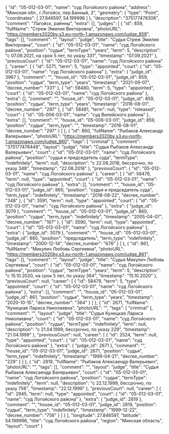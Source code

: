 {
    "id": "05-012-03-01",
    "name": "суд Логойского района",
    "address": "Минская обл., г.Логойск, пер.Банный, 3",
    "geometry": {
        "type": "Point",
        "coordinates": [
            27.846597,
            54.199996
        ]
    },
    "description": "375177478306",
    "comment": "Лагойск, раённы",
    "extra": [],
    "judges": [
        {
            "id": 859,
            "fullName": "Стреж Эмилия Викторовна",
            "photoURL": "https://members2020by.s3.eu-north-1.amazonaws.com/judge_859",
            "tags": [],
            "comment": "",
            "layout": "judge",
            "title": "Судья Стреж Эмилия Викторовна",
            "court": {
                "id": "05-012-03-01",
                "name": "суд Логойского района",
                "position": "судья",
                "termType": "years",
                "term": 5,
                "description": "c 07.09.2021, на срок 5 лет, по указу 331",
                "timestamp": "07.09.2021"
            },
            "previousCourt": {
                "id": "05-012-03-01",
                "name": "суд Логойского района"
            },
            "career": [
                {
                    "id": 5271,
                    "term": 5,
                    "type": "appointed",
                    "court": {
                        "id": "05-012-03-01",
                        "name": "суд Логойского района"
                    },
                    "extra": {
                        "judge_id": 3987
                    },
                    "comment": "",
                    "house_id": "05-012-03-01",
                    "judge_id": 859,
                    "position": "судья",
                    "term_type": "years",
                    "timestamp": "2021-09-07",
                    "decree_number": "331"
                },
                {
                    "id": 58480,
                    "term": 5,
                    "type": "appointed",
                    "court": {
                        "id": "05-012-03-01",
                        "name": "суд Логойского района"
                    },
                    "extra": [],
                    "comment": "",
                    "house_id": "05-012-03-01",
                    "judge_id": 859,
                    "position": "судья",
                    "term_type": "years",
                    "timestamp": "2016-08-01",
                    "decree_number": "297"
                },
                {
                    "id": 58481,
                    "term": null,
                    "type": "released",
                    "court": {
                        "id": "05-006-03-01",
                        "name": "суд Вилейского района"
                    },
                    "extra": [],
                    "comment": "",
                    "house_id": "05-006-03-01",
                    "judge_id": 859,
                    "position": "судья",
                    "term_type": "",
                    "timestamp": "2016-08-01",
                    "decree_number": "297"
                }
            ]
        },
        {
            "id": 860,
            "fullName": "Рыбаков Александр Валерьевич",
            "photoURL": "https://members2020by.s3.eu-north-1.amazonaws.com/judge_860",
            "tags": [
                "criminal"
            ],
            "comment": "375177478448",
            "layout": "judge",
            "title": "Судья Рыбаков Александр Валерьевич",
            "court": {
                "id": "05-012-03-01",
                "name": "суд Логойского района",
                "position": "судья и председатель суда",
                "termType": "indefinitely",
                "term": null,
                "description": "c 22.08.2018, бессрочно, по указу 348",
                "timestamp": "22.08.2018"
            },
            "previousCourt": {
                "id": "05-012-03-01",
                "name": "суд Логойского района"
            },
            "career": [
                {
                    "id": 58478,
                    "term": null,
                    "type": "appointed",
                    "court": {
                        "id": "05-012-03-01",
                        "name": "суд Логойского района"
                    },
                    "extra": [],
                    "comment": "",
                    "house_id": "05-012-03-01",
                    "judge_id": 860,
                    "position": "судья и председатель суда",
                    "term_type": "indefinitely",
                    "timestamp": "2018-08-22",
                    "decree_number": "348"
                },
                {
                    "id": 3591,
                    "term": null,
                    "type": "appointed",
                    "court": {
                        "id": "05-012-03-01",
                        "name": "суд Логойского района"
                    },
                    "extra": {
                        "judge_id": 3079
                    },
                    "comment": "",
                    "house_id": "05-012-03-01",
                    "judge_id": 860,
                    "position": "судья",
                    "term_type": "indefinitely",
                    "timestamp": "2005-04-07",
                    "decree_number": "167"
                },
                {
                    "id": 3590,
                    "term": null,
                    "type": "appointed",
                    "court": {
                        "id": "05-012-03-01",
                        "name": "суд Логойского района"
                    },
                    "extra": {
                        "judge_id": 3079
                    },
                    "comment": "",
                    "house_id": "05-012-03-01",
                    "judge_id": 860,
                    "position": "председатель",
                    "term_type": "indefinitely",
                    "timestamp": "2000-12-14",
                    "decree_number": "676"
                }
            ]
        },
        {
            "id": 861,
            "fullName": "Микулич Любовь Сергеевна",
            "photoURL": "https://members2020by.s3.eu-north-1.amazonaws.com/judge_861",
            "tags": [],
            "comment": "",
            "layout": "judge",
            "title": "Судья Микулич Любовь Сергеевна",
            "court": {
                "id": "05-012-03-01",
                "name": "суд Логойского района",
                "position": "судья",
                "termType": "years",
                "term": 5,
                "description": "c 15.10.2020, на срок 5 лет, по указу 364",
                "timestamp": "15.10.2020"
            },
            "previousCourt": null,
            "career": [
                {
                    "id": 58479,
                    "term": 5,
                    "type": "appointed",
                    "court": {
                        "id": "05-012-03-01",
                        "name": "суд Логойского района"
                    },
                    "extra": [],
                    "comment": "",
                    "house_id": "05-012-03-01",
                    "judge_id": 861,
                    "position": "судья",
                    "term_type": "years",
                    "timestamp": "2020-10-15",
                    "decree_number": "364"
                }
            ]
        },
        {
            "id": 2671,
            "fullName": "Куницкая Лариса Николаевна",
            "photoURL": "",
            "tags": [
                "criminal"
            ],
            "comment": "",
            "layout": "judge",
            "title": "Судья Куницкая Лариса Николаевна",
            "court": {
                "id": "05-012-03-01",
                "name": "суд Логойского района",
                "position": "судья",
                "termType": "indefinitely",
                "term": null,
                "description": "c 21.04.1999, бессрочно, по указу 229",
                "timestamp": "21.04.1999"
            },
            "previousCourt": null,
            "career": [
                {
                    "id": 2524,
                    "term": null,
                    "type": "appointed",
                    "court": {
                        "id": "05-012-03-01",
                        "name": "суд Логойского района"
                    },
                    "extra": {
                        "judge_id": 2671
                    },
                    "comment": "",
                    "house_id": "05-012-03-01",
                    "judge_id": 2671,
                    "position": "судья",
                    "term_type": "indefinitely",
                    "timestamp": "1999-04-21",
                    "decree_number": "229"
                }
            ]
        },
        {
            "id": 2819,
            "fullName": "Рыбаков Алексаендр Валерьевич",
            "photoURL": "",
            "tags": [],
            "comment": "",
            "layout": "judge",
            "title": "Судья Рыбаков Алексаендр Валерьевич",
            "court": {
                "id": "05-012-03-01",
                "name": "суд Логойского района",
                "position": "судья",
                "termType": "indefinitely",
                "term": null,
                "description": "c 22.12.1999, бессрочно, по указу 756",
                "timestamp": "22.12.1999"
            },
            "previousCourt": null,
            "career": [
                {
                    "id": 2945,
                    "term": null,
                    "type": "appointed",
                    "court": {
                        "id": "05-012-03-01",
                        "name": "суд Логойского района"
                    },
                    "extra": {
                        "judge_id": 2819
                    },
                    "comment": "",
                    "house_id": "05-012-03-01",
                    "judge_id": 2819,
                    "position": "судья",
                    "term_type": "indefinitely",
                    "timestamp": "1999-12-22",
                    "decree_number": "756"
                }
            ]
        }
    ],
    "longitude": 27.846597,
    "latitude": 54.199996,
    "title": "суд Логойского района",
    "region": "Минская область",
    "layout": "court"
}